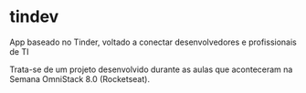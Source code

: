 # tindev
App baseado no Tinder, voltado a conectar desenvolvedores e profissionais de TI

Trata-se de um projeto desenvolvido durante as aulas que aconteceram na Semana OmniStack 8.0 (Rocketseat).
